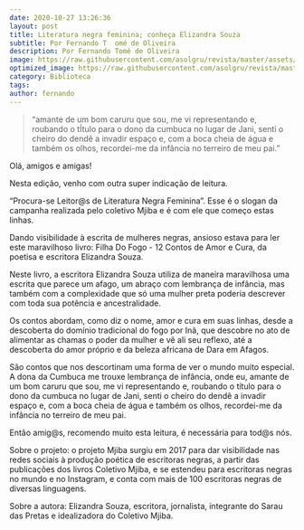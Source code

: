 ```yaml
---
date: 2020-10-27 13:26:36
layout: post
title: Literatura negra feminina; conheça Elizandra Souza
subtitle: Por Fernando T  omé de Oliveira
description: Por Fernando Tomé de Oliveira
image: https://raw.githubusercontent.com/asolgru/revista/master/assets/img/outros/ed2/bibliotecaed2.png
optimized_image: https://raw.githubusercontent.com/asolgru/revista/master/assets/img/outros/ed2/bibliotecaed2.png
category: Biblioteca
tags:
author: fernando
---
```


>“amante de um bom caruru que sou, me vi representando e, roubando o tÍtulo para o dono da cumbuca no lugar de Jani, senti o cheiro do dendê a invadir espaço e, com a boca cheia de água e também os olhos, recordei-me da infância no terreiro de meu pai.”

Olá, amigos e amigas! 

Nesta edição, venho com outra super indicação de leitura.

“Procura-se Leitor@s de Literatura Negra Feminina”. Esse é o slogan da campanha realizada pelo coletivo Mjiba e é com ele que começo estas linhas.

Dando visibilidade à escrita de mulheres negras, ansioso estava para ler este maravilhoso livro: Filha Do Fogo - 12 Contos de Amor e Cura, da poetisa e escritora Elizandra Souza.

Neste livro, a escritora Elizandra Souza utiliza de maneira maravilhosa uma escrita que parece um afago, um abraço com lembrança de infância, mas também com a complexidade que só uma mulher preta poderia descrever com toda sua potência e ancestralidade.

Os contos abordam, como diz o nome, amor e cura em suas linhas, desde a descoberta do domínio tradicional do fogo por Inã, que descobre no ato de alimentar as chamas o poder da mulher e vê ali seu reflexo, até a descoberta do amor próprio e da beleza africana de Dara em Afagos.

São contos que nos descortinam uma forma de ver o mundo muito especial. A dona da Cumbuca me trouxe lembrança de infância, onde eu, amante de um bom caruru que sou, me vi representando e, roubando o título para o dono da cumbuca no lugar de Jani, senti o cheiro do dendê a invadir espaço e, com a boca cheia de água e também os olhos, recordei-me da infância no terreiro de meu pai.

Então amig@s, recomendo muito esta leitura, é necessária para tod@s nós.


Sobre o projeto: o projeto Mjiba surgiu em 2017 para dar visibilidade nas redes sociais à produção poética de escritoras negras, a partir das publicações dos livros Coletivo Mjiba, e se estendeu para escritoras negras no mundo e no Instagram, e conta com mais de 100 escritoras negras de diversas linguagens.

Sobre a autora: Elizandra Souza, escritora, jornalista, integrante do Sarau das Pretas e idealizadora do Coletivo Mjiba.

